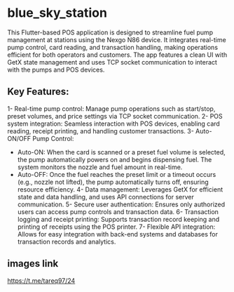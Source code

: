 # blue_sky_station

This Flutter-based POS application is designed to streamline fuel pump management at stations using the Nexgo N86 device. It integrates real-time pump control, card reading, and transaction handling, making operations efficient for both operators and customers. The app features a clean UI with GetX state management and uses TCP socket communication to interact with the pumps and POS devices.

## Key Features:
1- Real-time pump control: Manage pump operations such as start/stop, preset volumes, and price settings via TCP socket communication.
2- POS system integration: Seamless interaction with POS devices, enabling card reading, receipt printing, and handling customer transactions.
3- Auto-ON/OFF Pump Control:
 - Auto-ON: When the card is scanned or a preset fuel volume is selected, the pump automatically powers on and begins dispensing fuel. The system monitors the nozzle and fuel amount in real-time.
 - Auto-OFF: Once the fuel reaches the preset limit or a timeout occurs (e.g., nozzle not lifted), the pump automatically turns off, ensuring resource efficiency.
4- Data management: Leverages GetX for efficient state and data handling, and uses API connections for server communication.
5- Secure user authentication: Ensures only authorized users can access pump controls and transaction data.
6- Transaction logging and receipt printing: Supports transaction record keeping and printing of receipts using the POS printer.
7- Flexible API integration: Allows for easy integration with back-end systems and databases for transaction records and analytics.

## images link
https://t.me/tareq97/24

